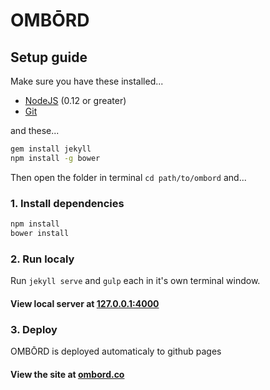 # OMBŌRD

## Setup guide
Make sure you have these installed...

- [NodeJS](https://nodejs.org/en/) (0.12 or greater)
- [Git](https://git-scm.com/)

and these...

```bash
gem install jekyll
npm install -g bower
```

Then open the folder in terminal `cd path/to/ombord` and...

### 1. Install dependencies
```bash
npm install
bower install
```

### 2. Run localy

Run `jekyll serve` and `gulp` each in it's own terminal window.

#### View local server at [127.0.0.1:4000](http://127.0.0.1:4000/)

### 3. Deploy
OMBŌRD is deployed automaticaly to github pages

#### View the site at [ombord.co](http://ombord.co/)
